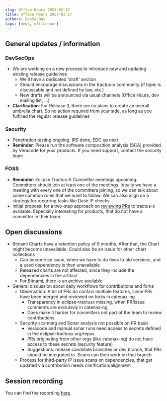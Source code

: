 ```yaml
---
slug: Office Hours 2023-02-17
title: Office Hours 2023-02-17
authors: DevSecOps
tags: [news, officehour]
---
```


## General updates / information

### DevSecOps

- We are working on a new process to introduce new and updating existing release guidelines
  - We'll have a dedicated 'draft' section
  - Should encourage discussions in the tractus-x community (if topic is discussable and not defined by law, etx.)
  - New drafts will be announced via usual channels (Office Hours, dev mailing list, ...)
- __Clarification__: For Release 3, there are no plans to create an overall umbrella chart. So no action required from
  your side, as long as you fulfilled the regular release guidelines

### Security

- Penetration testing ongoing. IRS done, EDC up next
- __Reminder__: Please run the software composition analysis (SCA) provided by Veracode for your products.
  If you need support, contact the security team

### FOSS

- __Reminder__: Eclipse Tractus-X Committer meetings upcoming. Committers should join at least one of the meetings.
  Ideally we have a meeting with every one of the committers joining, so we can talk about some common rules that we want
  to follow. We can also align on a strategy for recurring tasks like Dash IP checks.
- Initial proposal for a two-step approach on [reviewing PRs](https://eclipse-tractusx.github.io/docs/oss/code-reviews/)
  to tractus-x available. Especially interesting for products, that do not have a committer in their team.

## Open discussions

- Bitnami Charts have a retention policy of 6 months. After that, the Chart might become unavailable. Could also be an
  issue for other chart collections
  - Can become an issue, when we have to do fixes to old versions, and a used dependency is then unavailable
  - Released charts are not affected, since they include the dependencies in the artifact
  - For Bitnami, there is an [archive](https://raw.githubusercontent.com/bitnami/charts/archive-full-index/bitnami/index.yaml)
    available
- General discussion about daily workflows for contributions and forks
  - Observation: A lot of PRs do contain multiple features, since PRs have been merged and reviewed on forks in catenax-ng
    - Transparency in eclipse-tractusx missing, when PR/issue comments are exclusivly in catenax-ng
    - Does make it harder for committers not part of the team to review contributions
  - Security scanning and Sonar analysis not possible on PR basis
    - Veracode and manual sonar runs need access to secrets defined in the eclipse-tractusx org/repos
    - PRs originating from other orgs (like catenax-ng) do not have access to these secrets (security feature)
    - Suggestions: release candidate branches or dev branch, that PRs should be integrated to. Scans can then work on that branch
  - Process for third-party IP issue scans on dependencies, that get updated via contribution needs clarification/alignment

## Session recording

You can find the
recording [here](https://bcgcatenax.sharepoint.com/sites/CommunitiesofPractises/Shared%20Documents/Forms/AllItems.aspx?isAscending=false&sortField=Modified&id=%2Fsites%2FCommunitiesofPractises%2FShared%20Documents%2FCX%2DCoP%20DevSecOps%2FOffice%5FHours%5FRegular%5FRecordings%2FCXDevSecOps%20Office%20Hours%2D20230217%5F130423%2DMeeting%20Recording%2Emp4&viewid=a90239a2%2D4eb1%2D446e%2D9246%2Daedc18ebdc75&parent=%2Fsites%2FCommunitiesofPractises%2FShared%20Documents%2FCX%2DCoP%20DevSecOps%2FOffice%5FHours%5FRegular%5FRecordings).
